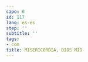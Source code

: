 ```yaml
---
capo: 0
id: 117
lang: es-es
step: ''
subtitle: ''
tags:
- com
title: MISERICORDIA, DIOS MÍO
---
```

